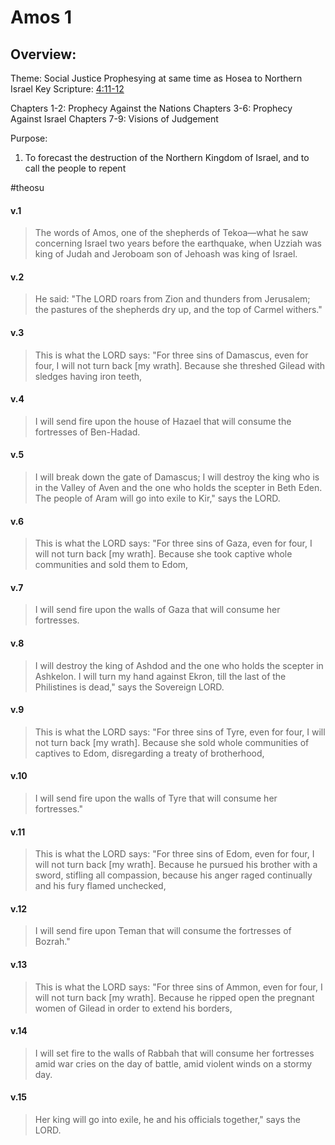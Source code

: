 # Amos 1

## Overview:

Theme: Social Justice
Prophesying at same time as Hosea to Northern Israel
Key Scripture: [4:11-12](Amos4#v.11-12)

Chapters 1-2: Prophecy Against the Nations
Chapters 3-6: Prophecy Against Israel
Chapters 7-9: Visions of Judgement

Purpose:
1. To forecast the destruction of the Northern Kingdom of Israel, and to call the people to repent

#theosu 

#### v.1
>The words of Amos, one of the shepherds of Tekoa—what he saw concerning Israel two years before the earthquake, when Uzziah was king of Judah and Jeroboam son of Jehoash was king of Israel.

#### v.2
>He said: "The LORD roars from Zion and thunders from Jerusalem; the pastures of the shepherds dry up, and the top of Carmel withers."

#### v.3
>This is what the LORD says: "For three sins of Damascus, even for four, I will not turn back \[my wrath\]. Because she threshed Gilead with sledges having iron teeth,

#### v.4
>I will send fire upon the house of Hazael that will consume the fortresses of Ben-Hadad.

#### v.5
>I will break down the gate of Damascus; I will destroy the king who is in the Valley of Aven and the one who holds the scepter in Beth Eden. The people of Aram will go into exile to Kir," says the LORD.

#### v.6
>This is what the LORD says: "For three sins of Gaza, even for four, I will not turn back \[my wrath\]. Because she took captive whole communities and sold them to Edom,

#### v.7
>I will send fire upon the walls of Gaza that will consume her fortresses.

#### v.8
>I will destroy the king of Ashdod and the one who holds the scepter in Ashkelon. I will turn my hand against Ekron, till the last of the Philistines is dead," says the Sovereign LORD.

#### v.9
>This is what the LORD says: "For three sins of Tyre, even for four, I will not turn back \[my wrath\]. Because she sold whole communities of captives to Edom, disregarding a treaty of brotherhood,

#### v.10
>I will send fire upon the walls of Tyre that will consume her fortresses."

#### v.11
>This is what the LORD says: "For three sins of Edom, even for four, I will not turn back \[my wrath\]. Because he pursued his brother with a sword, stifling all compassion, because his anger raged continually and his fury flamed unchecked,

#### v.12
>I will send fire upon Teman that will consume the fortresses of Bozrah."

#### v.13
>This is what the LORD says: "For three sins of Ammon, even for four, I will not turn back \[my wrath\]. Because he ripped open the pregnant women of Gilead in order to extend his borders,

#### v.14
>I will set fire to the walls of Rabbah that will consume her fortresses amid war cries on the day of battle, amid violent winds on a stormy day.

#### v.15
>Her king will go into exile, he and his officials together," says the LORD.





